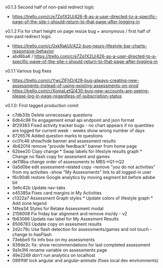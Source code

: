 v0.1.3 Second half of non-paid redirect logic
* https://trello.com/c/e7Zq1X2U/426-8-as-a-user-directed-to-a-specific-page-of-the-site-i-should-return-to-that-page-after-logging-in

v0.1.2 Fix for chart height on page resize bug + anonymous / first half of non-paid redirect logic
* https://trello.com/c/0xkRakUl/422-bug-neuro-lifestyle-bar-charts-responsive-behavior
* abd8ba6 / https://trello.com/c/e7Zq1X2U/426-as-a-user-directed-to-a-specific-page-of-the-site-i-should-return-to-that-page-after-logging-in

v0.1.1 Various bug fixes
* https://trello.com/c/YwcZIFhD/429-bug-always-creating-new-assessments-instead-of-using-existing-assessments-on-prod
* https://trello.com/c/XomaLetQ/430-bug-new-accounts-are-seeing-please-log-in-page-regardless-of-subscription-status

v0.1.0: First tagged production comit
* c7db33b Delete unnecessary questions
* 6db4c98 fix engagement email api endpoint and json format
* 8f29383 Fixed activity tracker bugs - no chart appears if no quantities are logged for current week - weeks show wrong number of days
* 8726576 Added question marks to questions
* cc01c46 show/hide banner and assessment results
* 4b62014 remove "provide feedback" banner from home page
* 62bee20 Copy change * Swap labels for lifestyle results graph * Change no flash copy for assesment and games
* de118ba change order of assessments to MBS->Q1->Q2
* 0a5d0be edit assessment-related copy -remove "you do not activities" from my activities -show "My Assessments" link to all logged-in user
* f6c90d8 restore Google analytics by moving segment bit before adobe bit
* 3e6c42b Update nav-tabs
* e45385a Fixes card margins in My Activities
* c1322a7 Assessment Graph styles * Update colors of lifestyle graph * Add zone legend
* 14fea34 Styles for Retake Assessment modal
* 2158008 Fix friday bar alignment and remove mo/dy - v2
* fb63066 Update nav label for My Assesment Results
* 8506783 Update copy on assesment results
* 2d2c79c Use flash detection for assessments/games and not touch  - change to hasFlash
* 73ebbe5 fix info box on my assessments
* 839de2c fix: show recommendations for last completed assessment
* 9a1e3f4 rename variable on assessments page
* 49e2249 don't run analytics on localhost
* 0991f4f lock angular and angular-animate (fixes local dev environments)
